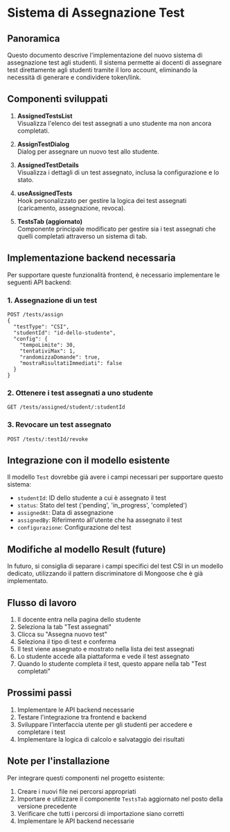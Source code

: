 # Sistema di Assegnazione Test

## Panoramica
Questo documento descrive l'implementazione del nuovo sistema di assegnazione test agli studenti. Il sistema permette ai docenti di assegnare test direttamente agli studenti tramite il loro account, eliminando la necessità di generare e condividere token/link.

## Componenti sviluppati

1. **AssignedTestsList**  
   Visualizza l'elenco dei test assegnati a uno studente ma non ancora completati.

2. **AssignTestDialog**  
   Dialog per assegnare un nuovo test allo studente.

3. **AssignedTestDetails**  
   Visualizza i dettagli di un test assegnato, inclusa la configurazione e lo stato.

4. **useAssignedTests**  
   Hook personalizzato per gestire la logica dei test assegnati (caricamento, assegnazione, revoca).

5. **TestsTab (aggiornato)**  
   Componente principale modificato per gestire sia i test assegnati che quelli completati attraverso un sistema di tab.

## Implementazione backend necessaria

Per supportare queste funzionalità frontend, è necessario implementare le seguenti API backend:

### 1. Assegnazione di un test
```
POST /tests/assign
{
  "testType": "CSI",
  "studentId": "id-dello-studente",
  "config": {
    "tempoLimite": 30,
    "tentativiMax": 1,
    "randomizzaDomande": true,
    "mostraRisultatiImmediati": false
  }
}
```

### 2. Ottenere i test assegnati a uno studente
```
GET /tests/assigned/student/:studentId
```

### 3. Revocare un test assegnato
```
POST /tests/:testId/revoke
```

## Integrazione con il modello esistente

Il modello `Test` dovrebbe già avere i campi necessari per supportare questo sistema:
- `studentId`: ID dello studente a cui è assegnato il test
- `status`: Stato del test ('pending', 'in_progress', 'completed')
- `assignedAt`: Data di assegnazione
- `assignedBy`: Riferimento all'utente che ha assegnato il test
- `configurazione`: Configurazione del test

## Modifiche al modello Result (future)

In futuro, si consiglia di separare i campi specifici del test CSI in un modello dedicato, utilizzando il pattern discriminatore di Mongoose che è già implementato.

## Flusso di lavoro

1. Il docente entra nella pagina dello studente
2. Seleziona la tab "Test assegnati"
3. Clicca su "Assegna nuovo test"
4. Seleziona il tipo di test e conferma
5. Il test viene assegnato e mostrato nella lista dei test assegnati
6. Lo studente accede alla piattaforma e vede il test assegnato
7. Quando lo studente completa il test, questo appare nella tab "Test completati"

## Prossimi passi

1. Implementare le API backend necessarie
2. Testare l'integrazione tra frontend e backend
3. Sviluppare l'interfaccia utente per gli studenti per accedere e completare i test
4. Implementare la logica di calcolo e salvataggio dei risultati

## Note per l'installazione

Per integrare questi componenti nel progetto esistente:

1. Creare i nuovi file nei percorsi appropriati
2. Importare e utilizzare il componente `TestsTab` aggiornato nel posto della versione precedente
3. Verificare che tutti i percorsi di importazione siano corretti
4. Implementare le API backend necessarie